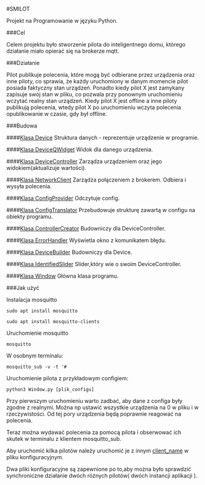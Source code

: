 #SMILOT

Projekt na Programowanie w języku Python.

###Cel

Celem projektu było stworzenie pilota do inteligentnego domu, którego działanie miało opierać
się na brokerze mqtt.

###Działanie

Pilot publikuje polecenia, które mogą być odbierane przez urządzenia oraz inne piloty,
co sprawia, że każdy uruchomiony w danym momencie pilot posiada faktyczny stan urządzeń.
Ponadto kiedy pilot X jest zamykany zapisuje swój stan w pliku, co pozwala przy ponownym uruchomieniu
wczytać realny stan urządzeń. Kiedy pilot X jest offline a inne piloty publikują polecenia, wtedy pilot X
po uruchomieniu wczyta polecenia opublikowanie w czasie, gdy był offline.

###Budowa


####[Klasa Device](./Device.py)
Struktura danych - reprezentuje urządzenie w programie.

####[Klasa DeviceQWidget](./DeviceQWidget.py)
Widok dla danego urządzenia.

####[Klasa DeviceController](./DeviceController.py)
Zarządza urządzeniem oraz jego widokiem(aktualizuje wartości).

####[Klasa NetworkClient](./NetworkClient.py)
Zarządza połączeniem z brokerem. Odbiera i wysyła polecenia.

####[Klasa ConfigProvider](./ConfigProvider.py)
Odczytuje config.

####[Klasa ConfigTranslator](./ConfigTranslator.py)
Przebudowuje strukturę zawartą w configu na obiekty programu.

####[Klasa ControllerCreator](./ControllerCreator.py)
Budowniczy dla DeviceController.

####[Klasa ErrorHandler](./ErrorHandler.py)
Wyświetla okno z komunikatem błędu.

####[Klasa DeviceBuilder](./DeviceBuilder.py)
Budowniczy dla Device.

####[Klasa IdentifiedSlider](./IdentifiedSlider.py)
Slider,który wie o swoim DeviceController.

####[Klasa Window](./Window.py)
Główna klasa programu.


###Jak użyć

Instalacja mosquitto

`sudo apt install mosquitto`

`sudo apt install mosquitto-clients`

Uruchomienie mosquitto

`mosquitto`

W osobnym terminalu:

`mosquitto_sub -v -t '#`

Uruchomienie pilota z przykładowym configiem:

`python3 Window.py [plik_configu]`

Przy pierwszym uruchomieniu warto zadbać, aby dane z configa były zgodne z realnymi.
Można np ustawić wszystkie urządzenia na 0 w pliku i w rzeczywistości. Od tej pory urządzenia będą poprawnie reagować na polecenia.

Teraz można wydawać polecenia za pomocą pilota i obserwować ich skutek w terminalu z klientem mosquitto_sub.

Aby uruchomić kilka pilotów należy uruchomić je z innym [client_name]( ./config.json ) w pliku konfiguracyjnym.

Dwa pliki konfiguracyjne są zapewnione po to,aby można było sprawdzić synchroniczne działanie dwóch różnych pilotów( dwóch instancji aplikacji ).
